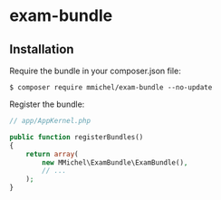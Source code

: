 # exam-bundle

Installation
------------
Require the bundle in your composer.json file:

```
$ composer require mmichel/exam-bundle --no-update
```

Register the bundle:

``` php
// app/AppKernel.php

public function registerBundles()
{
    return array(
        new MMichel\ExamBundle\ExamBundle(),
        // ...
    );
}
```
